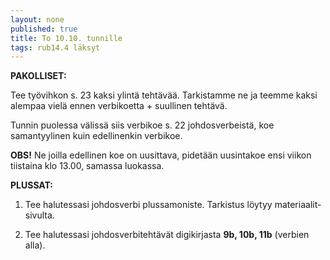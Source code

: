 ```yaml
---
layout: none
published: true
title: To 10.10. tunnille
tags: rub14.4 läksyt
---
```

**PAKOLLISET:**

Tee työvihkon s. 23 kaksi ylintä tehtävää. Tarkistamme ne ja teemme kaksi alempaa vielä ennen verbikoetta + suullinen tehtävä.

Tunnin puolessa välissä siis verbikoe s. 22 johdosverbeistä, koe samantyylinen kuin edellinenkin verbikoe.

**OBS!**
Ne joilla edellinen koe on uusittava, pidetään uusintakoe ensi viikon tiistaina klo 13.00, samassa luokassa.


**PLUSSAT:**

1. Tee halutessasi johdosverbi plussamoniste. Tarkistus löytyy materiaalit-sivulta.

2. Tee halutessasi johdosverbitehtävät digikirjasta **9b, 10b, 11b** (verbien alla).
